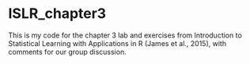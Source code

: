 # ISLR_chapter3

This is my code for the chapter 3 lab and exercises from Introduction to Statistical Learning with Applications in R (James et al., 2015), with comments for our group discussion. 
